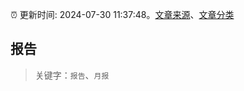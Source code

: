 :alarm_clock: 更新时间: 2024-07-30 11:37:48。[文章来源](/README.md)、[文章分类](/TAGS.md)

## 报告


> 关键字：`报告`、`月报`



